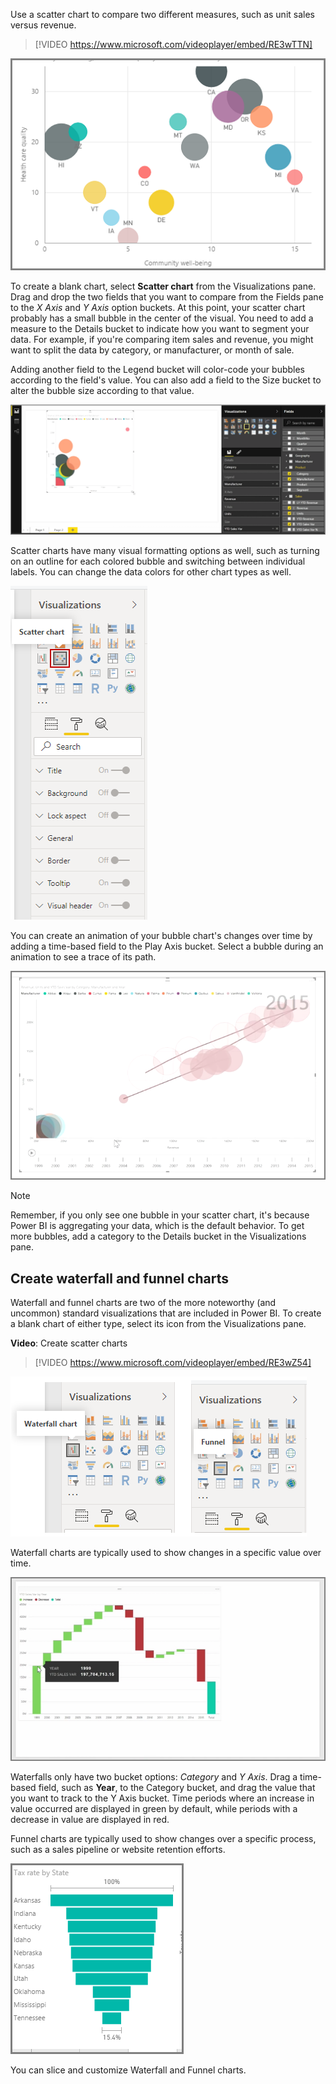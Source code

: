 Use a scatter chart to compare two different measures, such as unit sales versus revenue.

> [!VIDEO https://www.microsoft.com/videoplayer/embed/RE3wTTN]

![Image of a bubble chart.](../media/3-7-1.png)

To create a blank chart, select **Scatter chart** from the Visualizations pane. Drag and drop the two fields that you want to compare from the Fields pane to the *X Axis* and *Y Axis* option buckets. At this point, your scatter chart probably has a small bubble in the center of the visual. You need to add a measure to the Details bucket to indicate how you want to segment your data. For example, if you're comparing item sales and revenue, you might want to split the data by category, or manufacturer, or month of sale.

Adding another field to the Legend bucket will color-code your bubbles according to the field's value. You can also add a field to the Size bucket to alter the bubble size according to that value.

![Image of a color-coded scatter chart.](../media/3-7-2.png)

Scatter charts have many visual formatting options as well, such as turning on an outline for each colored bubble and switching between individual labels. You can change the data colors for other chart types as well.

![Screenshot of the Scatter chart button and the formatting options.](../media/07-power-bi-desktop-scatter.png)

You can create an animation of your bubble chart's changes over time by adding a time-based field to the Play Axis bucket. Select a bubble during an animation to see a trace of its path.

![Screenshot of an animated bubble chart.](../media/3-7-4.png)

> [!NOTE]
> Remember, if you only see one bubble in your scatter chart, it's because Power BI is aggregating your data, which is the default behavior. To get more bubbles, add a category to the Details bucket in the Visualizations pane.

## Create waterfall and funnel charts
Waterfall and funnel charts are two of the more noteworthy (and uncommon) standard visualizations that are included in Power BI. To create a blank chart of either type, select its icon from the Visualizations pane.

**Video**: Create scatter charts
> [!VIDEO https://www.microsoft.com/videoplayer/embed/RE3wZ54]

![Screenshots of the Waterfall chart and Funnel buttons on the Visualizations pane.](../media/07-power-bi-desktop-waterfall-funnel.png)

Waterfall charts are typically used to show changes in a specific value over time.

![Image of a typical waterfall chart.](../media/3-8-2.png)

Waterfalls only have two bucket options: *Category* and *Y Axis*. Drag a time-based field, such as **Year**, to the Category bucket, and drag the value that you want to track to the Y Axis bucket. Time periods where an increase in value occurred are displayed in green by default, while periods with a decrease in value are displayed in red.

Funnel charts are typically used to show changes over a specific process, such as a sales pipeline or website retention efforts.

![Image of a typical funnel chart.](../media/3-8-3.png)

You can slice and customize Waterfall and Funnel charts.
